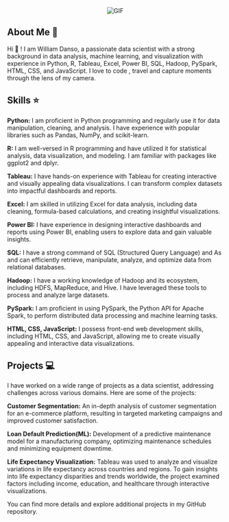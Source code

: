
  <div align="center">
  <img src="https://github.com/williamgrey1/williamgrey1/assets/88144626/36e954f7-b788-4ca3-a86d-439cffb64b26" alt="GIF">
</div>


## About Me 👤
Hi 👋 ! I am William Danso, a passionate data scientist with a strong background in data analysis, machine learning, and visualization with experience in Python, R, Tableau, Excel, Power BI, SQL, Hadoop, PySpark, HTML, CSS, and JavaScript. I love to code , travel and capture moments through the lens of my camera.

## Skills ⭐️
**Python:** I am proficient in Python programming and regularly use it for data manipulation, cleaning, and analysis. I have experience with popular libraries such as Pandas, NumPy, and scikit-learn.

**R:** I am well-versed in R programming and have utilized it for statistical analysis, data visualization, and modeling. I am familiar with packages like ggplot2 and dplyr.

**Tableau:** I have hands-on experience with Tableau for creating interactive and visually appealing data visualizations. I can transform complex datasets into impactful  dashboards and reports.

**Excel:** I am skilled in utilizing Excel for data analysis, including data cleaning, formula-based calculations, and creating insightful visualizations.

**Power BI:** I have experience in designing interactive dashboards and reports using Power BI, enabling users to explore data and gain valuable insights.

**SQL:** I have a strong command of SQL (Structured Query Language) and As and can efficiently retrieve, manipulate, analyze, and optimize data from relational databases.

**Hadoop:** I have a working knowledge of Hadoop and its ecosystem, including HDFS, MapReduce, and Hive. I have leveraged these tools to process and analyze large datasets.

**PySpark:** I am proficient in using PySpark, the Python API for Apache Spark, to perform distributed data processing and machine learning tasks.

**HTML, CSS, JavaScript:** I possess front-end web development skills, including HTML, CSS, and JavaScript, allowing me to create visually appealing and interactive data visualizations.

## Projects 💻
I have worked on a wide range of projects as a data scientist, addressing challenges across various domains. Here are some of the projects:

**Customer Segmentation:** An in-depth analysis of customer segmentation for an e-commerce platform, resulting in targeted marketing campaigns and improved customer satisfaction.

**Loan Default Prediction(ML):** Development of a predictive maintenance model for a manufacturing company, optimizing maintenance schedules and minimizing equipment downtime.

**Life Expectancy Visualization:** Tableau was used to analyze and visualize variations in life expectancy across countries and regions. To gain insights into life expectancy disparities and trends worldwide, the project examined factors including income, education, and healthcare through interactive visualizations.

You can find more details and explore additional projects in my GitHub repository.
